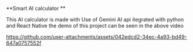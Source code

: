 **Smart AI calculator **

This AI calculator is made with Use of Gemini AI api itegrated with python and React Native
the demo of this project can be seen in the above video


https://github.com/user-attachments/assets/042edcd2-34ec-4a93-bd49-647a0757552f

